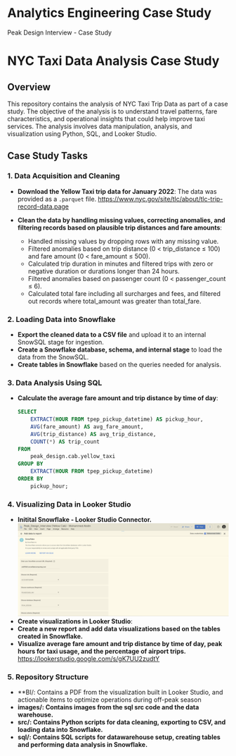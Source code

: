 # Analytics Engineering Case Study
Peak Design Interview - Case Study

# NYC Taxi Data Analysis Case Study

## Overview

This repository contains the analysis of NYC Taxi Trip Data as part of a case study. The objective of the analysis is to understand travel patterns, fare characteristics, and operational insights that could help improve taxi services. The analysis involves data manipulation, analysis, and visualization using Python, SQL, and Looker Studio.

## Case Study Tasks

### 1. Data Acquisition and Cleaning
- **Download the Yellow Taxi trip data for January 2022**: The data was provided as a `.parquet` file.
  https://www.nyc.gov/site/tlc/about/tlc-trip-record-data.page
  
- **Clean the data by handling missing values, correcting anomalies, and filtering records based on plausible trip distances and fare amounts**:
  - Handled missing values by dropping rows with any missing value.
  - Filtered anomalies based on trip distance (0 < trip_distance ≤ 100) and fare amount (0 < fare_amount ≤ 500).
  - Calculated trip duration in minutes and filtered trips with zero or negative duration or durations longer than 24 hours.
  - Filtered anomalies based on passenger count (0 < passenger_count ≤ 6).
  - Calculated total fare including all surcharges and fees, and filtered out records where total_amount was greater than total_fare.

### 2. Loading Data into Snowflake
- **Export the cleaned data to a CSV file** and upload it to an internal SnowSQL stage for ingestion.
- **Create a Snowflake database, schema, and internal stage** to load the data from the SnowSQL.
- **Create tables in Snowflake** based on the queries needed for analysis.

### 3. Data Analysis Using SQL
- **Calculate the average fare amount and trip distance by time of day**:
  ```sql
  SELECT 
      EXTRACT(HOUR FROM tpep_pickup_datetime) AS pickup_hour,
      AVG(fare_amount) AS avg_fare_amount,
      AVG(trip_distance) AS avg_trip_distance,
      COUNT(*) AS trip_count
  FROM 
      peak_design.cab.yellow_taxi
  GROUP BY 
      EXTRACT(HOUR FROM tpep_pickup_datetime)
  ORDER BY 
      pickup_hour;
  ```

### 4. Visualizing Data in Looker Studio
- **Initital Snowflake - Looker Studio Connector.**
![Snowflake-Looker](https://github.com/Memmes27/Analytics_Engineering_Case_Study/blob/main/images/Snowflake_Looker_Connector.png)
- **Create visualizations in Looker Studio**:
- **Create a new report and add data visualizations based on the tables created in Snowflake.**
- **Visualize average fare amount and trip distance by time of day, peak hours for taxi usage, and the percentage of airport trips.**
  https://lookerstudio.google.com/s/gK7UU2zudtY

### 5. Repository Structure
- **BI/: Contains a PDF from the visualization built in Looker Studio, and actionable items to optimize operations during off-peak season
- **images/: Contains images from the sql src code and the data warehouse.**
- **src/: Contains Python scripts for data cleaning, exporting to CSV, and loading data into Snowflake.**
- **sql/: Contains SQL scripts for datawarehouse setup, creating tables and performing data analysis in Snowflake.**
